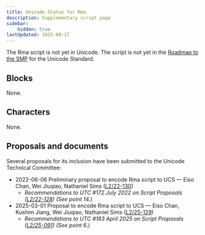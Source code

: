 ```yaml
---
title: Unicode Status for Rma
description: Supplementary script page
sidebar:
    hidden: true
lastUpdated: 2025-09-17
---
```


The Rma script is not yet in Unicode. The script is not yet in the [Roadmap to the SMP](http://www.unicode.org/roadmaps/smp/) for the Unicode Standard.

## Blocks

None.

## Characters

None.

## Proposals and documents

Several proposals for its inclusion have been submitted to the Unicode Technical Committee:
- 2022-06-06 Preliminary proposal to encode Rma script to UCS — Eiso Chan, Wei Jiuqiao, Nathaniel Sims ([L2/22-130](http://www.unicode.org/cgi-bin/GetMatchingDocs.pl?L2/22-130))
  - _Recommendations to UTC #172 July 2022 on Script Proposals ([L2/22-128](http://www.unicode.org/cgi-bin/GetMatchingDocs.pl?L2/22-128)) (See point 14.)_
- 2025-03-01 Proposal to encode Rma script to UCS — Eiso Chan, Kushim Jiang, Wei Jiuqiao, Nathaniel Sims ([L2/25-129](http://www.unicode.org/cgi-bin/GetMatchingDocs.pl?L2/25-129))
  - _Recommendations to UTC #183 April 2025 on Script Proposals ([L2/25-091](http://www.unicode.org/cgi-bin/GetMatchingDocs.pl?L2/25-091)) (See point 6.)_
